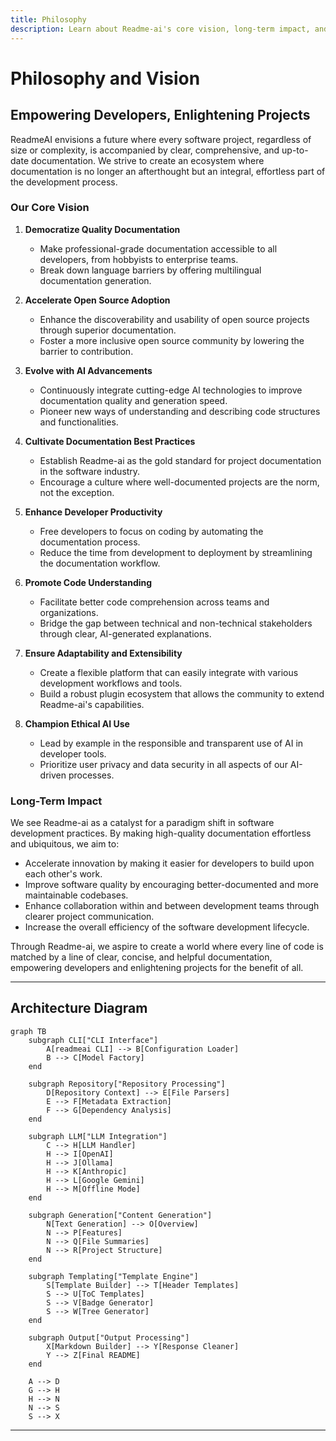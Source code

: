 ```yaml
---
title: Philosophy
description: Learn about Readme-ai's core vision, long-term impact, and architecture diagram.
---
```


# Philosophy and Vision

## Empowering Developers, Enlightening Projects

<!--
README files are essential for project discoverability, collaboration, and maintenance. However, creating and maintaining them can be time-consuming and tedious.
-->

ReadmeAI envisions a future where every software project, regardless of size or complexity, is accompanied by clear, comprehensive, and up-to-date documentation. We strive to create an ecosystem where documentation is no longer an afterthought but an integral, effortless part of the development process.

### Our Core Vision

1. **Democratize Quality Documentation**
   - Make professional-grade documentation accessible to all developers, from hobbyists to enterprise teams.
   - Break down language barriers by offering multilingual documentation generation.

2. **Accelerate Open Source Adoption**
   - Enhance the discoverability and usability of open source projects through superior documentation.
   - Foster a more inclusive open source community by lowering the barrier to contribution.

3. **Evolve with AI Advancements**
   - Continuously integrate cutting-edge AI technologies to improve documentation quality and generation speed.
   - Pioneer new ways of understanding and describing code structures and functionalities.

4. **Cultivate Documentation Best Practices**
   - Establish Readme-ai as the gold standard for project documentation in the software industry.
   - Encourage a culture where well-documented projects are the norm, not the exception.

5. **Enhance Developer Productivity**
   - Free developers to focus on coding by automating the documentation process.
   - Reduce the time from development to deployment by streamlining the documentation workflow.

6. **Promote Code Understanding**
   - Facilitate better code comprehension across teams and organizations.
   - Bridge the gap between technical and non-technical stakeholders through clear, AI-generated explanations.

7. **Ensure Adaptability and Extensibility**
   - Create a flexible platform that can easily integrate with various development workflows and tools.
   - Build a robust plugin ecosystem that allows the community to extend Readme-ai's capabilities.

8. **Champion Ethical AI Use**
   - Lead by example in the responsible and transparent use of AI in developer tools.
   - Prioritize user privacy and data security in all aspects of our AI-driven processes.

### Long-Term Impact

We see Readme-ai as a catalyst for a paradigm shift in software development practices. By making high-quality documentation effortless and ubiquitous, we aim to:

- Accelerate innovation by making it easier for developers to build upon each other's work.
- Improve software quality by encouraging better-documented and more maintainable codebases.
- Enhance collaboration within and between development teams through clearer project communication.
- Increase the overall efficiency of the software development lifecycle.

Through Readme-ai, we aspire to create a world where every line of code is matched by a line of clear, concise, and helpful documentation, empowering developers and enlightening projects for the benefit of all.

---

## Architecture Diagram

```mermaid
graph TB
    subgraph CLI["CLI Interface"]
        A[readmeai CLI] --> B[Configuration Loader]
        B --> C[Model Factory]
    end

    subgraph Repository["Repository Processing"]
        D[Repository Context] --> E[File Parsers]
        E --> F[Metadata Extraction]
        F --> G[Dependency Analysis]
    end

    subgraph LLM["LLM Integration"]
        C --> H[LLM Handler]
        H --> I[OpenAI]
        H --> J[Ollama]
        H --> K[Anthropic]
        H --> L[Google Gemini]
        H --> M[Offline Mode]
    end

    subgraph Generation["Content Generation"]
        N[Text Generation] --> O[Overview]
        N --> P[Features]
        N --> Q[File Summaries]
        N --> R[Project Structure]
    end

    subgraph Templating["Template Engine"]
        S[Template Builder] --> T[Header Templates]
        S --> U[ToC Templates]
        S --> V[Badge Generator]
        S --> W[Tree Generator]
    end

    subgraph Output["Output Processing"]
        X[Markdown Builder] --> Y[Response Cleaner]
        Y --> Z[Final README]
    end

    A --> D
    G --> H
    H --> N
    N --> S
    S --> X
```

---
